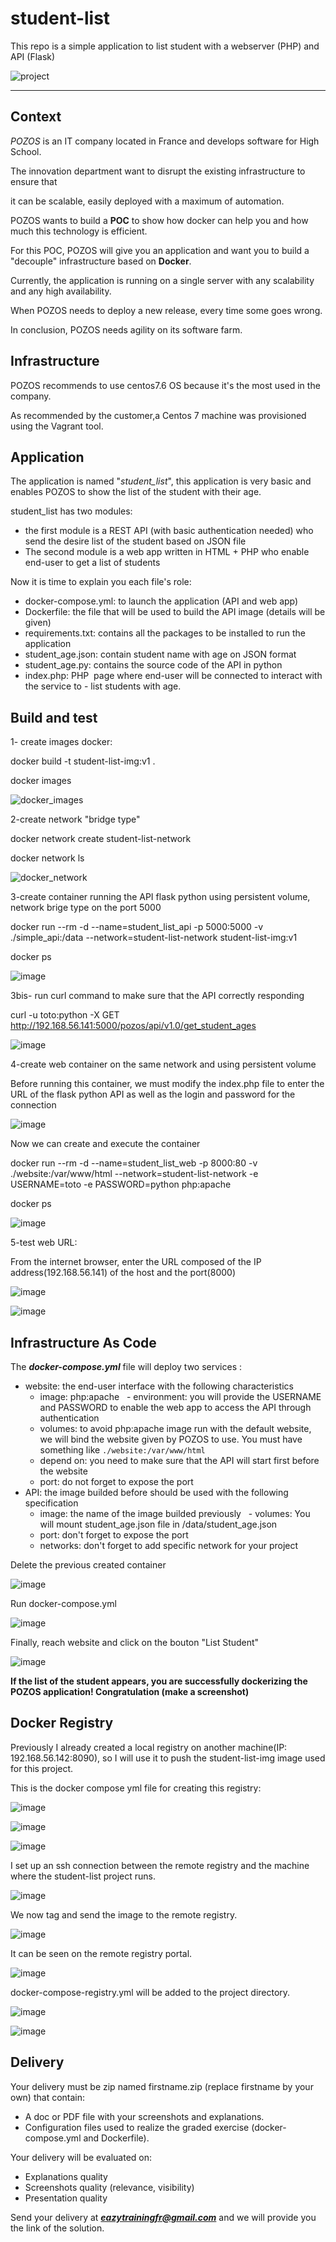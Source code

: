 # student-list 
This repo is a simple application to list student with a webserver (PHP) and API (Flask)

![project](https://user-images.githubusercontent.com/18481009/84582395-ba230b00-adeb-11ea-9453-22ed1be7e268.jpg)


------------


## Context


*POZOS*  is an IT company located in France and develops software for High School.

The innovation department want to disrupt the existing infrastructure to ensure that

it can be scalable, easily deployed with a maximum of automation.

POZOS wants to build a **POC** to show how docker can help you and how much this technology is efficient.

For this POC, POZOS will give you an application and want you to build a "decouple" infrastructure based on **Docker**.

Currently, the application is running on a single server with any scalability and any high availability.

When POZOS needs to deploy a new release, every time some goes wrong.

In conclusion, POZOS needs agility on its software farm.

## Infrastructure

POZOS recommends to use centos7.6 OS because it's the most used in the company.

As recommended by the customer,a Centos 7 machine was provisioned using the Vagrant tool.


## Application


The application is named "*student_list*", this application is very basic and enables POZOS to show the list of the student with their age.

student_list has two modules:

- the first module is a REST API (with basic authentication needed) who send the desire list of the student based on JSON file
- The second module is a web app written in HTML + PHP who enable end-user to get a list of students

Now it is time to explain you each file's role:

- docker-compose.yml: to launch the application (API and web app)
- Dockerfile: the file that will be used to build the API image (details will be given)
- requirements.txt: contains all the packages to be installed to run the application
- student_age.json: contain student name with age on JSON format
- student_age.py: contains the source code of the API in python
- index.php: PHP  page where end-user will be connected to interact with the service to - list students with age. 

## Build and test 

1- create images docker:

 docker build -t student-list-img:v1 .
 
 docker images
 
![docker_images](https://github.com/ravelonanosy/mini-projet-docker-03/assets/138290448/28bf0dcd-78d5-4e9f-8582-d26a5937dbe6)


2-create network "bridge type"

docker network create student-list-network

docker network ls


![docker_network](https://github.com/ravelonanosy/mini-projet-docker-03/assets/138290448/d090e255-9fc0-4c6d-865c-a716fae4767e)



3-create container running the API flask python using persistent volume, network brige type on the port 5000

docker run --rm -d --name=student_list_api -p 5000:5000 -v ./simple_api:/data --network=student-list-network student-list-img:v1

docker ps

![image](https://github.com/ravelonanosy/mini-projet-docker-02/assets/138290448/e0de3cd0-34f2-422e-b511-b8275a8f3e9a)

3bis- run curl command to make sure that the API correctly responding

curl -u toto:python -X GET http://192.168.56.141:5000/pozos/api/v1.0/get_student_ages

![image](https://github.com/ravelonanosy/mini-projet-docker-02/assets/138290448/d0f6dc9c-af2a-4eeb-baff-f127805f16cb)


4-create web container on the same network and using  persistent volume

Before running this container, we must modify the index.php file to enter the URL of the flask python API as well as the login and password for the connection

![image](https://github.com/ravelonanosy/mini-projet-docker-02/assets/138290448/a7e9bc75-87ef-4b4e-a3fc-5051463e7f29)

Now we can create and execute the container

docker run --rm -d --name=student_list_web -p 8000:80 -v ./website:/var/www/html --network=student-list-network -e USERNAME=toto -e PASSWORD=python php:apache

docker ps 

![image](https://github.com/ravelonanosy/mini-projet-docker-02/assets/138290448/d16c68eb-b5a9-44ff-a148-b8f870f84a51)


5-test web URL:

From the internet browser, enter the URL composed of the IP address(192.168.56.141) of the host and the port(8000)

![image](https://github.com/ravelonanosy/mini-projet-docker-02/assets/138290448/d5cfe2d1-9dce-4e15-843f-88ca60896d72)


![image](https://github.com/ravelonanosy/mini-projet-docker-02/assets/138290448/64d5bfed-a61b-4bd2-aab8-43dfa650ed0d)





## Infrastructure As Code 


The ***docker-compose.yml*** file will deploy two services :

- website: the end-user interface with the following characteristics
   - image: php:apache
   - environment: you will provide the USERNAME and PASSWORD to enable the web app to access the API through authentication
   - volumes: to avoid php:apache image run with the default website, we will bind the website given by POZOS to use. You must have something like
`./website:/var/www/html`
   - depend on: you need to make sure that the API will start first before the website
   - port: do not forget to expose the port
- API: the image builded before should be used with the following specification
   - image: the name of the image builded previously
   - volumes: You will mount student_age.json file in /data/student_age.json
   - port: don't forget to expose the port
   - networks: don't forget to add specific network for your project

Delete the previous created container

![image](https://github.com/ravelonanosy/mini-projet-docker-02/assets/138290448/d6b2a2d3-72d2-4e11-89b8-5fd4dcc0c99b)


Run docker-compose.yml

![image](https://github.com/ravelonanosy/mini-projet-docker-02/assets/138290448/f6154137-5949-4db4-92b3-bcbd630f75ea)


Finally, reach website and click on the bouton "List Student"

![image](https://github.com/ravelonanosy/mini-projet-docker-02/assets/138290448/5a9168de-8928-422f-9988-7b827f30b41b)


**If the list of the student appears, you are successfully dockerizing the POZOS application! Congratulation (make a screenshot)**

## Docker Registry 

Previously I already created a local registry on another machine(IP: 192.168.56.142:8090), so I will use it to push the student-list-img image used for this project.

This is the docker compose yml file for creating this registry:

![image](https://github.com/ravelonanosy/mini-projet-docker-02/assets/138290448/22540fff-715e-45bd-99c5-9bd40bcc4fd7)

![image](https://github.com/ravelonanosy/mini-projet-docker-02/assets/138290448/16b95ae1-ea9d-4d1b-ab59-8d81baf0bb66)

![image](https://github.com/ravelonanosy/mini-projet-docker-02/assets/138290448/dc8d5519-eb4c-4592-b477-6658b6c1532c)

I set up an ssh connection between the remote registry and the machine where the student-list project runs.

![image](https://github.com/ravelonanosy/mini-projet-docker-02/assets/138290448/6fa780b0-b77f-44e3-90e5-18579bc9dc12)

We now tag and send the image to the remote registry.

![image](https://github.com/ravelonanosy/mini-projet-docker-02/assets/138290448/a91ee28f-d94c-4ee2-a913-f334894e90c4)

It can be seen on the remote registry portal.

![image](https://github.com/ravelonanosy/mini-projet-docker-02/assets/138290448/6b3c9261-a776-4cac-aa27-8bd44e0a37e0)

docker-compose-registry.yml will be added to the project directory.

![image](https://github.com/ravelonanosy/mini-projet-docker-02/assets/138290448/e794c3ea-75ac-4d3f-a48d-c00570668999)

![image](https://github.com/ravelonanosy/mini-projet-docker-02/assets/138290448/2bf587d8-ff95-4cb9-9df9-c1e68f38824d)


## Delivery 

Your delivery must be zip named firstname.zip (replace firstname by your own) that contain:

- A doc or PDF file with your screenshots and explanations.
- Configuration files used to realize the graded exercise (docker-compose.yml and Dockerfile).

Your delivery will be evaluated on:

- Explanations quality
- Screenshots quality (relevance, visibility)
- Presentation quality

Send your delivery at ***eazytrainingfr@gmail.com*** and we will provide you the link of the solution.
